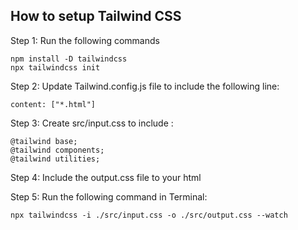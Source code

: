 ## How to setup Tailwind CSS

Step 1: Run the following commands

```
npm install -D tailwindcss
npx tailwindcss init 
```

Step 2: Update Tailwind.config.js file to include the following line:

```
content: ["*.html"]
```
Step 3: Create src/input.css to include : 

```
@tailwind base;
@tailwind components;
@tailwind utilities;
```

Step 4: Include the output.css file to your html

Step 5: Run the following command in Terminal:

```
npx tailwindcss -i ./src/input.css -o ./src/output.css --watch
```